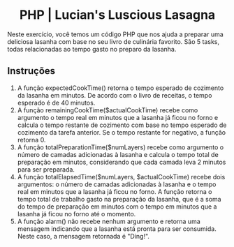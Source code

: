 <h1 align="center"> PHP | Lucian's Luscious Lasagna </h1>

Neste exercício, você temos um código PHP que nos ajuda a preparar uma deliciosa lasanha com base no seu livro de culinária favorito. São 5 tasks, todas relacionadas ao tempo gasto no preparo da lasanha.

## Instruções

1. A função expectedCookTime() retorna o tempo esperado de cozimento da lasanha em minutos. De acordo com o livro de receitas, o tempo esperado é de 40 minutos.
2. A função remainingCookTime($actualCookTime) recebe como argumento o tempo real em minutos que a lasanha já ficou no forno e calcula o tempo restante de cozimento com base no tempo esperado de cozimento da tarefa anterior. Se o tempo restante for negativo, a função retorna 0.
3. A função totalPreparationTime($numLayers) recebe como argumento o número de camadas adicionadas à lasanha e calcula o tempo total de preparação em minutos, considerando que cada camada leva 2 minutos para ser preparada.
4. A função totalElapsedTime($numLayers, $actualCookTime) recebe dois argumentos: o número de camadas adicionadas à lasanha e o tempo real em minutos que a lasanha já ficou no forno. A função retorna o tempo total de trabalho gasto na preparação da lasanha, que é a soma do tempo de preparação em minutos com o tempo em minutos que a lasanha já ficou no forno até o momento.
5. A função alarm() não recebe nenhum argumento e retorna uma mensagem indicando que a lasanha está pronta para ser consumida. Neste caso, a mensagem retornada é "Ding!".
